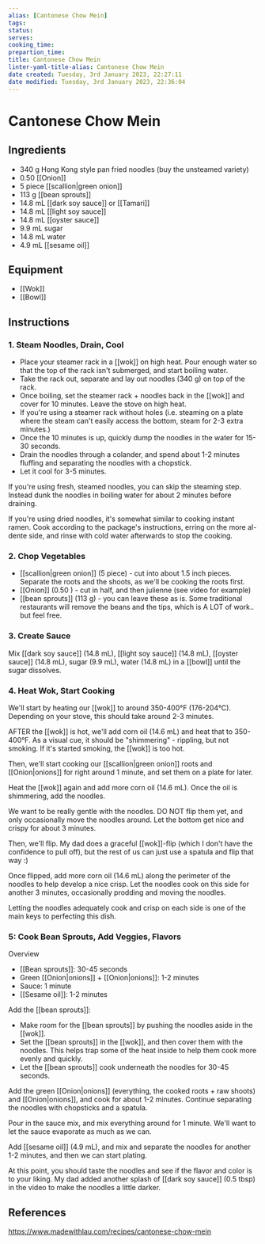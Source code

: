 ```yaml
---
alias: [Cantonese Chow Mein]
tags: 
status:
serves:
cooking_time:
prepartion_time:
title: Cantonese Chow Mein
linter-yaml-title-alias: Cantonese Chow Mein
date created: Tuesday, 3rd January 2023, 22:27:11
date modified: Tuesday, 3rd January 2023, 22:36:04
---
```


# Cantonese Chow Mein

## Ingredients

- 340 g Hong Kong style pan fried noodles (buy the unsteamed variety)
- 0.50 [[Onion]]
- 5 piece [[scallion|green onion]]
- 113 g [[bean sprouts]]
- 14.8 mL [[dark soy sauce]] or [[Tamari]]
- 14.8 mL [[light soy sauce]]
- 14.8 mL [[oyster sauce]]
- 9.9 mL sugar
- 14.8 mL water
- 4.9 mL [[sesame oil]]

## Equipment

* [[Wok]]
* [[Bowl]]

## Instructions

### 1. Steam Noodles, Drain, Cool

- Place your steamer rack in a [[wok]] on high heat. Pour enough water so that the top of the rack isn't submerged, and start boiling water.
- Take the rack out, separate and lay out noodles (340 g) on top of the rack.
- Once boiling, set the steamer rack + noodles back in the [[wok]] and cover for 10 minutes. Leave the stove on high heat.
- If you're using a steamer rack without holes (i.e. steaming on a plate where the steam can't easily access the bottom, steam for 2-3 extra minutes.)
- Once the 10 minutes is up, quickly dump the noodles in the water for 15-30 seconds.
- Drain the noodles through a colander, and spend about 1-2 minutes fluffing and separating the noodles with a chopstick.
- Let it cool for 3-5 minutes.

If you're using fresh, steamed noodles, you can skip the steaming step. Instead dunk the noodles in boiling water for about 2 minutes before draining.

If you're using dried noodles, it's somewhat similar to cooking instant ramen. Cook according to the package's instructions, erring on the more al-dente side, and rinse with cold water afterwards to stop the cooking.

### 2. Chop Vegetables

- [[scallion|green onion]] (5 piece) - cut into about 1.5 inch pieces. Separate the roots and the shoots, as we'll be cooking the roots first.
- [[Onion]] (0.50 ) - cut in half, and then julienne (see video for example)
- [[bean sprouts]] (113 g) - you can leave these as is. Some traditional restaurants will remove the beans and the tips, which is A LOT of work.. but feel free.

### 3. Create Sauce

Mix [[dark soy sauce]] (14.8 mL), [[light soy sauce]] (14.8 mL), [[oyster sauce]] (14.8 mL), sugar (9.9 mL), water (14.8 mL) in a [[bowl]] until the sugar dissolves.

### 4. Heat Wok, Start Cooking

We'll start by heating our [[wok]] to around 350-400°F (176-204°C). Depending on your stove, this should take around 2-3 minutes.

AFTER the [[wok]] is hot, we'll add corn oil (14.6 mL) and heat that to 350-400°F. As a visual cue, it should be "shimmering" - rippling, but not smoking. If it's started smoking, the [[wok]] is too hot.

Then, we'll start cooking our [[scallion|green onion]] roots and [[Onion|onions]] for right around 1 minute, and set them on a plate for later.

Heat the [[wok]] again and add more corn oil (14.6 mL). Once the oil is shimmering, add the noodles.

We want to be really gentle with the noodles. DO NOT flip them yet, and only occasionally move the noodles around. Let the bottom get nice and crispy for about 3 minutes.

Then, we'll flip. My dad does a graceful [[wok]]-flip (which I don't have the confidence to pull off), but the rest of us can just use a spatula and flip that way :)

Once flipped, add more corn oil (14.6 mL) along the perimeter of the noodles to help develop a nice crisp. Let the noodles cook on this side for another 3 minutes, occasionally prodding and moving the noodles.

Letting the noodles adequately cook and crisp on each side is one of the main keys to perfecting this dish.

### 5: Cook Bean Sprouts, Add Veggies, Flavors

Overview

- [[Bean sprouts]]: 30-45 seconds
- Green [[Onion|onions]] + [[Onion|onions]]: 1-2 minutes
- Sauce: 1 minute
- [[Sesame oil]]: 1-2 minutes

Add the [[bean sprouts]]:

- Make room for the [[bean sprouts]] by pushing the noodles aside in the [[wok]].
- Set the [[bean sprouts]] in the [[wok]], and then cover them with the noodles. This helps trap some of the heat inside to help them cook more evenly and quickly.
- Let the [[bean sprouts]] cook underneath the noodles for 30-45 seconds.

Add the green [[Onion|onions]] (everything, the cooked roots + raw shoots) and [[Onion|onions]], and cook for about 1-2 minutes. Continue separating the noodles with chopsticks and a spatula.

Pour in the sauce mix, and mix everything around for 1 minute. We'll want to let the sauce evaporate as much as we can.

Add [[sesame oil]] (4.9 mL), and mix and separate the noodles for another 1-2 minutes, and then we can start plating.

At this point, you should taste the noodles and see if the flavor and color is to your liking. My dad added another splash of [[dark soy sauce]] (0.5 tbsp) in the video to make the noodles a little darker.

## References

https://www.madewithlau.com/recipes/cantonese-chow-mein